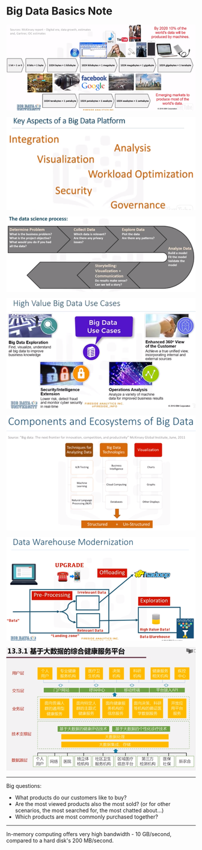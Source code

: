 # Big Data Basics Note

![data-growth.png](img/data-growth.png)

![key-aspects-of-a-big-data-platform.png](img/key-aspects-of-a-big-data-platform.png)

![data-science-process.png](img/data-science-process.png)

![high-value-big-data-use-cases.png](img/high-value-big-data-use-cases.png)

![components-and-ecosystems-of-big-data.png](img/components-and-ecosystems-of-big-data.png)

![data-warehouse-modernization.png](img/data-warehouse-modernization.png)

![comprehensive-health-services-platform-based-on-big-data.png](img/comprehensive-health-services-platform-based-on-big-data.png)

---

Big questions:  

- What products do our customers like to buy? 
- Are the most viewed products also the most sold? (or for other scenarios, the most searched for, the most chatted about…)  
- Which products are most commonly purchased together? 

---

In-memory computing offers very high bandwidth - 10 GB/second, compared to a hard disk's 200 MB/second.